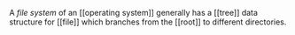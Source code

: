 A *file system* of an [[operating system]] generally has a [[tree]] data structure for [[file]] which branches from the [[root]] to different directories. 